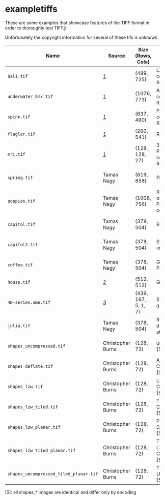 # exampletiffs

These are some examples that showcase features of the TIFF format in order
to thoroughly test TIFF.jl.

Unfortunately the copyright information for several of these tifs is
unknown.

| Name                                   | Source            | Size (Rows, Cols)   | Features                                | License                                                      |
|----------------------------------------|-------------------|---------------------|-----------------------------------------|--------------------------------------------------------------|
| `bali.tif`                             | [1]               | (489, 725)          | LZW compression, RGB                    | ?                                                            |
| `underwater_bmx.tif`                   | [1]               | (1076, 773)         | Adobe Deflate compression, RGB          | ?                                                            |
| `spine.tif`                            | [1]               | (637, 490)          | Packbits compression, RGB               | ?                                                            |
| `flagler.tif`                          | [1]               | (200, 541)          | RGBA                                    | ?                                                            |
| `mri.tif`                              | [1]               | (128, 128, 27)      | 3 dimensions, Packbits compression, RGB | ?                                                            |
| `spring.tif`                           | Tamas Nagy        | (619, 858)          | Float16 RGB                             | [BSD-3-Clause](https://opensource.org/licenses/BSD-3-Clause) |
| `poppies.tif`                          | Tamas Nagy        | (1008, 756)         | Rotated orientation, Palette-colored    | [BSD-3-Clause](https://opensource.org/licenses/BSD-3-Clause) |
| `capitol.tif`                          | Tamas Nagy        | (378, 504)          | Bilevel image                           | [BSD-3-Clause](https://opensource.org/licenses/BSD-3-Clause) |
| `capitol2.tif`                         | Tamas Nagy        | (378, 504)          | Striped bilevel image                   | [BSD-3-Clause](https://opensource.org/licenses/BSD-3-Clause) |
| `coffee.tif`                           | Tamas Nagy        | (378, 504)          | Grayscale, Packbits                     | [BSD-3-Clause](https://opensource.org/licenses/BSD-3-Clause) |
| `house.tif`                            | [2]               | (512, 512)          | Gray Alpha                              | MIT license?                                                 |
| `4D-series.ome.tif`                    | [3]               | (439, 167, 5, 1, 7) | Signed integer gray type                | [CC BY 4.0](https://creativecommons.org/licenses/by/4.0/)    |
| `julia.tif`                            | Tamas Nagy        | (378, 504)          | RGB, discontiguous strips [4]           | [BSD-3-Clause](https://opensource.org/licenses/BSD-3-Clause) |
| `shapes_uncompressed.tif`              | Christopher Burns | (128, 72)           | uncompressed [5]                        | [BSD-3-Clause](https://opensource.org/licenses/BSD-3-Clause) |
| `shapes_deflate.tif`                   | Christopher Burns | (128, 72)           | Adobe Deflate Compression [5]           | [BSD-3-Clause](https://opensource.org/licenses/BSD-3-Clause) |
| `shapes_lzw.tif`                       | Christopher Burns | (128, 72)           | LZW Compression [5]                     | [BSD-3-Clause](https://opensource.org/licenses/BSD-3-Clause) |
| `shapes_lzw_tiled.tif`                 | Christopher Burns | (128, 72)           | Tiled, LZW Compression [5]              | [BSD-3-Clause](https://opensource.org/licenses/BSD-3-Clause) |
| `shapes_lzw_planar.tif`                | Christopher Burns | (128, 72)           | Planar, LZW Compression [5]             | [BSD-3-Clause](https://opensource.org/licenses/BSD-3-Clause) |
| `shapes_lzw_tiled_planar.tif`          | Christopher Burns | (128, 72)           | Tiled, Planar, LZW Compression [5]      | [BSD-3-Clause](https://opensource.org/licenses/BSD-3-Clause) |
| `shapes_umcompressed_tiled_planar.tif` | Christopher Burns | (128, 72)           | Tiled, Planar, Uncompressed [5]         | [BSD-3-Clause](https://opensource.org/licenses/BSD-3-Clause) |

[1]: http://people.math.sc.edu/Burkardt/data/tif/tif.html
[2]: https://github.com/JuliaImages/TestImages.jl
[3]: https://docs.openmicroscopy.org/ome-model/6.0.0/ome-tiff/data.html
[4]: https://github.com/tlnagy/TiffImages.jl/pull/38#issuecomment-786281834
[5]: all shapes_* images are identical and differ only by encoding
